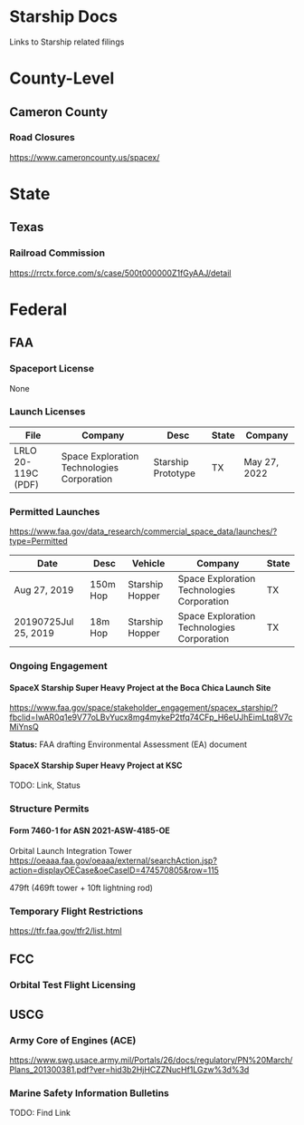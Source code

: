 # Starship Docs
Links to Starship related filings

# County-Level

## Cameron County

### Road Closures

https://www.cameroncounty.us/spacex/

# State 

## Texas

### Railroad Commission

https://rrctx.force.com/s/case/500t000000Z1fGyAAJ/detail

# Federal

## FAA

### Spaceport License

None

### Launch Licenses

| File | Company | Desc | State | Company | 
| ----- | ------ | ---- | ----- | ------- | 
| LRLO 20-119C (PDF) |	Space Exploration Technologies Corporation |	Starship Prototype |	TX |	May 27, 2022 |


### Permitted Launches

https://www.faa.gov/data_research/commercial_space_data/launches/?type=Permitted

| Date | Desc | Vehicle | Company | State |
| ------------- | ------------- | ------------- | ------------- | ------------- |
| Aug 27, 2019 | 150m Hop | Starship Hopper	| Space Exploration Technologies Corporation | TX | 
| 20190725Jul 25, 2019 | 18m Hop | Starship Hopper |	Space Exploration Technologies Corporation | TX | 

### Ongoing Engagement

#### SpaceX Starship Super Heavy Project at the Boca Chica Launch Site

https://www.faa.gov/space/stakeholder_engagement/spacex_starship/?fbclid=IwAR0q1e9V77oLBvYucx8mg4mykeP2tfq74CFp_H6eUJhEimLtq8V7cMiYnsQ

**Status:** FAA drafting Environmental Assessment (EA) document

#### SpaceX Starship Super Heavy Project at KSC

TODO: Link, Status

### Structure Permits

#### Form 7460-1 for ASN 2021-ASW-4185-OE

Orbital Launch Integration Tower 
https://oeaaa.faa.gov/oeaaa/external/searchAction.jsp?action=displayOECase&oeCaseID=474570805&row=115

479ft (469ft tower + 10ft lightning rod)

### Temporary Flight Restrictions

https://tfr.faa.gov/tfr2/list.html

## FCC

### Orbital Test Flight Licensing

## USCG

### Army Core of Engines (ACE)

https://www.swg.usace.army.mil/Portals/26/docs/regulatory/PN%20March/Plans_201300381.pdf?ver=hid3b2HjHCZZNucHf1LGzw%3d%3d

### Marine Safety Information Bulletins

TODO: Find Link
